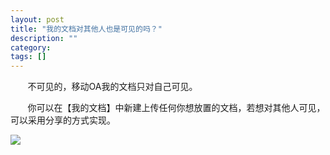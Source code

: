 ```yaml
---
layout: post
title: "我的文档对其他人也是可见的吗？"
description: ""
category: 
tags: []
---
```

&#160; &#160; &#160; &#160;不可见的，移动OA我的文档只对自己可见。

&#160; &#160; &#160; &#160;你可以在【我的文档】中新建上传任何你想放置的文档，若想对其他人可见，可以采用分享的方式实现。

![](../../../oahelps_img/wendang_2.png)